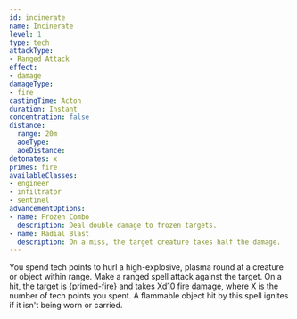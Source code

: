 ```yaml
---
id: incinerate
name: Incinerate
level: 1
type: tech
attackType:
- Ranged Attack
effect:
- damage
damageType:
- fire
castingTime: Acton
duration: Instant
concentration: false
distance:
  range: 20m
  aoeType: 
  aoeDistance: 
detonates: x
primes: fire
availableClasses:
- engineer
- infiltrator
- sentinel
advancementOptions:
- name: Frozen Combo
  description: Deal double damage to frozen targets.
- name: Radial Blast
  description: On a miss, the target creature takes half the damage.
---
```

You spend tech points to hurl a high-explosive, plasma round at a creature or object within range. Make a ranged spell attack against the target. On a hit, the target is {primed-fire} and takes Xd10 fire damage, where X is the number of tech points you spent. A flammable object hit by this spell ignites if it isn't being worn or carried.